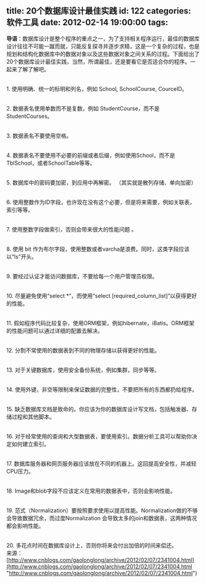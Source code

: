 title: 20个数据库设计最佳实践
id: 122
categories: 软件工具
date: 2012-02-14 19:00:00
tags:
---

**导语**：数据库设计是整个程序的重点之一，为了支持相关程序运行，最佳的数据库设计往往不可能一蹴而就，只能反复探寻并逐步求精，这是一个复杂的过程，也是规划和结构化数据库中的数据对象以及这些数据对象之间关系的过程。下面给出了20个数据库设计最佳实践，当然，所谓最佳，还是要看它是否适合你的程序。一起来了解了解吧。
</br>

</br>1.  使用明确、统一的标明和列名，例如 School, SchoolCourse, CourceID。

</br>2.  数据表名使用单数而不是复数，例如 StudentCourse，而不是StudentCourses。

</br>3.  数据表名不要使用空格。

</br>4.  数据表名不要使用不必要的前缀或者后缀，例如使用School，而不是TblSchool，或者SchoolTable等等。

</br>5.  数据库中的密码要加密，到应用中再解密。 （其实就是散列存储、单向加密）

</br>6.  使用整数作为ID字段，也许现在没有这个必要，但是将来需要，例如关联表，索引等等。

</br>7.  使用整数字段做索引，否则会带来很大的性能问题 。

</br>8.  使用 bit 作为布尔字段，使用整数或者varcha是浪费。同时，这类字段应该以“Is”开头。

</br>9.  要经过认证才能访问数据库，不要给每一个用户管理员权限。

</br>10.  尽量避免使用“select *”，而使用“select [required_column_list]”以获得更好的性能。

</br>11.  假如程序代码比较复杂，使用ORM框架，例如hibernate，iBatis。ORM框架的性能问题可以通过详细的配置去解决。

</br>12.  分割不常使用的数据表到不同的物理存储以获得更好的性能。

</br>13.  对于关键数据库，使用安全备份系统，例如集群，同步等等。

</br>14.  使用外键，非空等限制来保证数据的完整性，不要把所有的东西都扔给程序。

</br>15.  缺乏数据库文档是致命的。你应该为你的数据库设计写文档，包括触发器、存储过程和其他脚本。

</br>16.  对于经常使用的查询和大型数据表，要使用索引。数据分析工具可以帮助你决定如何建立索引。

</br>17.  数据库服务器和网页服务器应该放在不同的机器上。这回提高安全性，并减轻CPU压力。

</br>18.  Image和blob字段不应该定义在常用的数据表中，否则会影响性能。

</br>19.  范式（Normalization）要按照要求使用以提高性能。Normalization做的不够会导致数据冗余，而过度Normalization 会导致太多的join和数据表，这两种情况都会影响性能。

</br>20.  多花点时间在数据库设计上，否则你将来会付出加倍的时间来偿还。
</br>来源：[http://www.cnblogs.com/gaolonglong/archive/2012/02/07/2341004.html](http://www.cnblogs.com/gaolonglong/archive/2012/02/07/2341004.html "http://www.cnblogs.com/gaolonglong/archive/2012/02/07/2341004.html")
